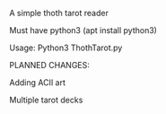 A simple thoth tarot reader


Must have python3 (apt install python3)

Usage: Python3 ThothTarot.py

PLANNED CHANGES:


Adding ACII art


Multiple tarot decks
